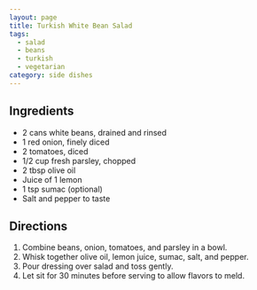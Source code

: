 ```yaml
---
layout: page
title: Turkish White Bean Salad
tags:
  - salad
  - beans
  - turkish
  - vegetarian
category: side dishes
---
```


## Ingredients
* 2 cans white beans, drained and rinsed
* 1 red onion, finely diced
* 2 tomatoes, diced
* 1/2 cup fresh parsley, chopped
* 2 tbsp olive oil
* Juice of 1 lemon
* 1 tsp sumac (optional)
* Salt and pepper to taste

## Directions
1. Combine beans, onion, tomatoes, and parsley in a bowl.
2. Whisk together olive oil, lemon juice, sumac, salt, and pepper.
3. Pour dressing over salad and toss gently.
4. Let sit for 30 minutes before serving to allow flavors to meld.
